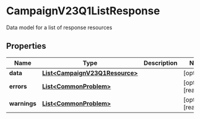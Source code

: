 

# CampaignV23Q1ListResponse

Data model for a list of response resources

## Properties

| Name | Type | Description | Notes |
|------------ | ------------- | ------------- | -------------|
|**data** | [**List&lt;CampaignV23Q1Resource&gt;**](CampaignV23Q1Resource.md) |  |  [optional] |
|**errors** | [**List&lt;CommonProblem&gt;**](CommonProblem.md) |  |  [optional] [readonly] |
|**warnings** | [**List&lt;CommonProblem&gt;**](CommonProblem.md) |  |  [optional] [readonly] |



